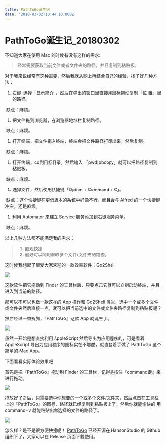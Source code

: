 ```yaml
---
title: PathToGo诞生记
date: '2018-03-02T10:44:10.000Z'
---
```


# PathToGo诞生记\_20180302

不知道大家在使用 Mac 的时候有没有这样的需求:

> 经常需要获取当前文件或者文件夹的路径，并且复制到粘贴板。

对于我来说经常有这种需要，然后我就从网上再结合自己的经验，找了好几种方法：

1. 右键-选择「显示简介」，然后在弹出的窗口里直接用鼠标拖动复制「位    置」里的路径。

​ 缺点：麻烦。

1. 把文件拖到浏览器，在浏览器地址栏复制路径。

​ 缺点：麻烦。

1. 打开终端，把文件拖入终端，终端会把文件路径打印出来，然后复制。

​ 缺点：麻烦。

1. 打开终端，cd到目标目录，然后输入 「pwd\|pbcopy」就可以把路径复制到粘贴板。

​ 缺点：麻烦。

1. 选择文件，然后使用快捷键「Option + Command + C」。

​ 缺点：这个快捷键在更低版本的系统中好像不行，而且会与 Alfred 的一个快捷键冲突。还是麻烦。

1. 利用 Automator 来建立 Service 服务添加到右键服务菜单。

​ 缺点：麻烦。

以上几种方法都不能满足我的需求：

> 1. 直观快捷
> 2. 最好可以同时获取多个文件/文件夹的路径。

这时候我想起了很受大家欢迎的一款效率软件：Go2Shell

![](https://user-gold-cdn.xitu.io/2018/3/2/161e49096986d7c9?w=262&h=238&f=png&s=66436)

这款软件把它拖动到 Finder 的工具栏后，只要点击它就可以立刻启动终端，并且进入到当前的路径。

那可以不可以也做一款这样的 App 操作和 Go2Shell 类似，选中一个或多个文件或文件夹然后直接一点，就可以把当前选中的文件或文件夹路径复制到粘贴板呢？

然后经过一番折腾，『PathToGo』这款 App 就诞生了。

![](https://user-gold-cdn.xitu.io/2018/3/2/161e490bc920f193?w=554&h=438&f=png&s=151480)

虽然一开始是想直接利用 AppleScript 然后导出为应用程序的，可是看着 AppleScript 导出为应用程序的图标实在不够酷，就直接着手做了 PathToGo 这个简单的 Mac App。

下面看看实际体验效果吧：

首先是把『PathToGo』拖动到 Finder 的工具栏，记得是按住『command键』来进行拖动。

![](https://user-gold-cdn.xitu.io/2018/3/2/161e491134c3825f?w=492&h=214&f=gif&s=199517)

拖放好了之后，只需要选中你想要的一个或多个文件/文件夹，然后点击在工具栏上的『PathToGo』的图标，路径就已经复制到粘贴板上了，然后你就能愉快的 用 command+v 就能粘贴出你选择的文件的路径了。

![](https://user-gold-cdn.xitu.io/2018/3/2/161e491402bb99d2?w=668&h=366&f=gif&s=297785)

怎么样？是不是很方便快捷呢！ [PathToGo](https://github.com/HansonStudio/PathToGo) 已经开源在 HansonStudio 的 Github 组织下了，大家可以在 Release 页面下载使用。

